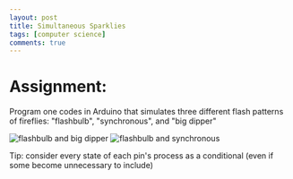 ```yaml
---
layout: post
title: Simultaneous Sparklies 
tags: [computer science]
comments: true
---
```

# Assignment: 
Program one codes in Arduino that simulates three different flash patterns of fireflies: "flashbulb", "synchronous", and "big dipper" 
 
![flashbulb and big dipper](https://cfiredancing.github.io/img/IMG_3782.JPG)
![flashbulb and synchronous](https://cfiredancing.github.io/img/IMG_3795.JPG)


Tip: consider every state of each pin's process as a conditional (even if some become unnecessary to include)
